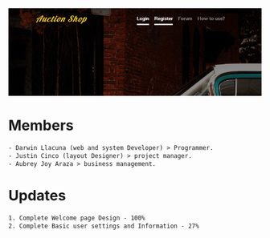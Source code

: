 <center><img src="sample1.PNG" alt="My cool logo"/></center>

# Members
    - Darwin Llacuna (web and system Developer) > Programmer.
    - Justin Cinco (layout Designer) > project manager.
    - Aubrey Joy Araza > business management.
# Updates
    1. Complete Welcome page Design - 100%
    2. Complete Basic user settings and Information - 27%
